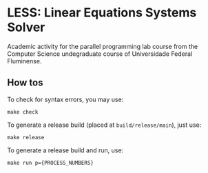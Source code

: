 # LESS: Linear Equations Systems Solver

Academic activity for the parallel programming lab course from the Computer Science undegraduate course of Universidade Federal Fluminense.

## How tos

To check for syntax errors, you may use:

`make check`

To generate a release build (placed at `build/release/main`), just use:

`make release`

To generate a release build and run, use:

`make run p={PROCESS_NUMBERS}`
